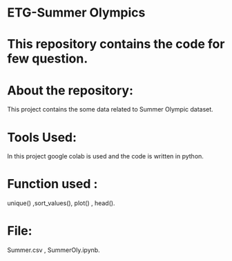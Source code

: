 # ETG-Summer Olympics

# This repository contains the code for few question. 

# About the repository: 
This project contains the some data related to Summer Olympic dataset.

# Tools Used:
In this project google colab is used and the code is written in python.

# Function used :
unique() ,sort_values(), plot() , head().

# File:
Summer.csv , SummerOly.ipynb.
